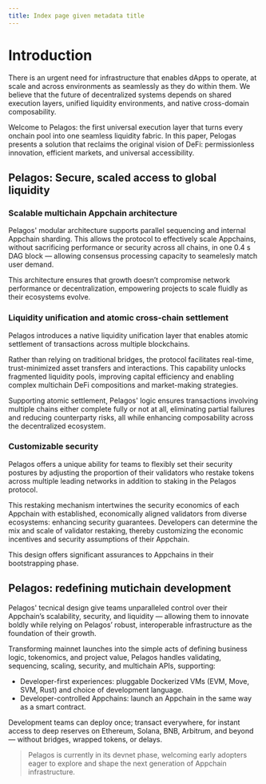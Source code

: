 ```yaml
---
title: Index page given metadata title
---
```


# Introduction

<!-- > This page (index) renders whether part of toc file management or not -->

There is an urgent need for infrastructure that enables dApps to operate, at scale and across environments as seamlessly as they do within them. We believe that the future of decentralized systems depends on shared execution layers, unified liquidity environments, and native cross-domain composability.

Welcome to Pelagos: the first universal execution layer that turns every onchain pool into one seamless liquidity fabric. In this paper, Pelogas presents a solution that reclaims the original vision of DeFi: permissionless innovation, efficient markets, and universal accessibility.

## Pelagos: Secure, scaled access to global liquidity

### Scalable multichain Appchain architecture

Pelagos' modular architecture supports parallel sequencing and internal Appchain sharding. This allows the protocol to effectively scale Appchains, without sacrificing performance or security across all chains, in one 0.4 s DAG block &mdash; allowing consensus processing capacity to seamelesly match user demand. 

This architecture ensures that growth doesn’t compromise network performance or decentralization, empowering projects to scale fluidly as their ecosystems evolve.

### Liquidity unification and atomic cross-chain settlement

Pelagos introduces a native liquidity unification layer that enables atomic settlement of transactions across multiple blockchains. 

Rather than relying on traditional bridges, the protocol facilitates real-time, trust-minimized asset transfers and interactions. This capability unlocks fragmented liquidity pools, improving capital efficiency and enabling complex multichain DeFi compositions and market-making strategies. 

Supporting atomic settlement, Pelagos' logic ensures transactions involving multiple chains either complete fully or not at all, eliminating partial failures and reducing counterparty risks, all while enhancing composability across the decentralized ecosystem.

### Customizable security

Pelagos offers a unique ability for teams to flexibly set their security postures by adjusting the proportion of their validators who restake tokens across multiple leading networks in addition to staking in the Pelagos protocol. 

This restaking mechanism intertwines the security economics of each Appchain with established, economically aligned validators from diverse ecosystems: enhancing security guarantees. Developers can determine the mix and scale of validator restaking, thereby customizing the economic incentives and security assumptions of their Appchain. 

This design offers significant assurances to Appchains in their bootstrapping phase.

## Pelagos: redefining mutichain development 

Pelagos' tecnical design give teams unparalleled control over their Appchain’s scalability, security, and liquidity &mdash; allowing them to innovate boldly while relying on Pelagos’ robust, interoperable infrastructure as the foundation of their growth.

Transforming mainnet launches into the simple acts of defining business logic, tokenomics, and project value, Pelagos handles validating, sequencing, scaling, security, and multichain APIs, supporting:

- Developer-first experiences: pluggable Dockerized VMs (EVM, Move, SVM, Rust) and choice of development language. 
- Developer-controlled Appchains: launch an Appchain in the same way as a smart contract.

Development teams can deploy once; transact everywhere, for instant access to deep reserves on Ethereum, Solana, BNB, Arbitrum, and beyond &mdash; without bridges, wrapped tokens, or delays.

> Pelagos is currently in its devnet phase, welcoming early adopters eager to explore and shape the next generation of Appchain infrastructure.
